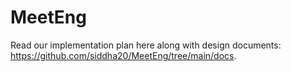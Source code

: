 # MeetEng
Read our implementation plan here along with design documents: https://github.com/siddha20/MeetEng/tree/main/docs.
